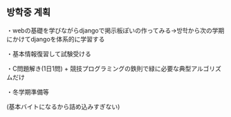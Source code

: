 ## 방학중 계획

・webの基礎を学びながらdjangoで掲示板ぽいの作ってみる→방학から次の学期にかけてdjangoを体系的に学習する

・基本情報復習して試験受ける

・C問題解き(1日1問) + 競技プログラミングの鉄則で緑に必要な典型アルゴリズムだけ

・冬学期準備等

(基本バイトになるから詰め込みすぎない)
